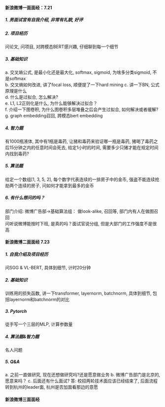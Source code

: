 

#### 新浪微博一面面经：7.21  
##### 1. 男面试官有自我介绍, 非常有礼貌, 好评   
##### 2. 项目经历   
问论文, 问项目, 对跨模态BERT感兴趣, 仔细聊到每一个细节    
##### 3. 基础知识  
a. 交叉熵公式, 是最小化还是最大化, softmax, sigmoid, 为啥多分类sigmoid, 不是softmax    
b. 交叉熵如何改进, 讲了focal loss, 顺便提了一下hard mining
c. 讲一下BN, 公式原理是什么    
d. 什么是过拟合, 怎么解决?   
e. L1, L2正则化是什么, 为什么能够解决过拟合？  
f. 介绍一下图卷积, 为什么图卷积多层堆叠之后会产生过拟合, 如何解决或者缓解?  
g. graph embedding召回, 跨模态bert embedding  
##### 4. 智力题
有1000瓶液体, 其中有1瓶是毒药, 让猪和毒药来验证哪一瓶是毒药, 猪喝了毒药之后15分钟之内的任意时间会死去, 给定1小时的时间, 需要多少只猪才能在规定时间内找到毒药?
##### 5. 算法题
给定一个数组[1, 3, 5, 2], 每个数字代表连续的一排房子中的金币, 强盗不能连续抢劫两个连续的房子, 问如何才能拿到最多的金币   

##### 6. 有什么想问的吗？  
部门介绍: 微博广告部->基础算法组： 做look-alike, 召回等, 部门内有人在做图召回  
问听说微博能按时下班, 是真的吗？面试官说分组, 但是大部门的工作强度不是很高  







#### 新浪微博二面面经 7.23
##### 1. 自我介绍及项目经历
问SGG & VL-BERT, 具体到细节, 计时20分钟
##### 2. 基础知识
训练用的损失函数, 讲一下transformer, layernorm, batchnorm, 具体到细节, 包括layernorm和batchnorm的对比
##### 3. Pytorch
徒手写一个三层的MLP, 计算参数量
##### 4. 算法题&智力题
名人问题
##### 5. Q&A
a. 之前一直做研究, 现在还想做研究吗?还是愿意做业务
b. 微博广告部门是北京的, 愿意来吗？
c. 后面还有什么面试? 答: 校招两轮技术面应该已经结束了, 后面流程转到杭州的leader面, 杭州是否加面看那边的意愿


#### 新浪微博三面面经





